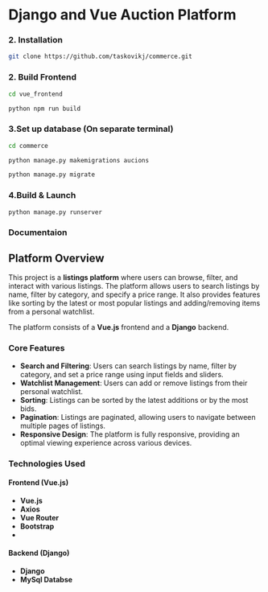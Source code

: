 # Django and Vue Auction Platform


### 2. Installation

```bash
git clone https://github.com/taskovikj/commerce.git
```



### 2. Build Frontend

```bash
cd vue_frontend
```
```bash
python npm run build
```

### 3.Set up database (On separate terminal)
```bash
cd commerce
```

```bash
python manage.py makemigrations aucions
```
```bash
python manage.py migrate
```


### 4.Build & Launch

```
python manage.py runserver
```

### Documentaion
## Platform Overview

This project is a **listings platform** where users can browse, filter, and interact with various listings. The platform allows users to search listings by name, filter by category, and specify a price range. It also provides features like sorting by the latest or most popular listings and adding/removing items from a personal watchlist.

The platform consists of a **Vue.js** frontend and a **Django** backend.

### Core Features
- **Search and Filtering**: Users can search listings by name, filter by category, and set a price range using input fields and sliders.
- **Watchlist Management**: Users can add or remove listings from their personal watchlist.
- **Sorting**: Listings can be sorted by the latest additions or by the most bids.
- **Pagination**: Listings are paginated, allowing users to navigate between multiple pages of listings.
- **Responsive Design**: The platform is fully responsive, providing an optimal viewing experience across various devices.

### Technologies Used

#### Frontend (Vue.js)
- **Vue.js**
- **Axios**
- **Vue Router**
- **Bootstrap**
- 
#### Backend (Django)
- **Django**
- **MySql Databse**

